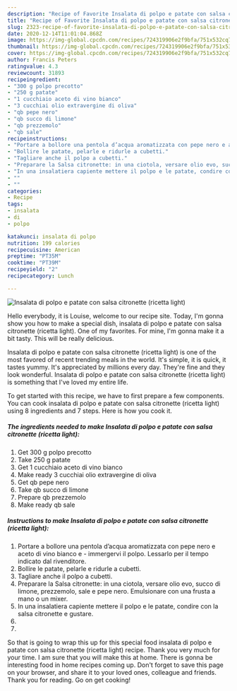 ```yaml
---
description: "Recipe of Favorite Insalata di polpo e patate con salsa citronette (ricetta light)"
title: "Recipe of Favorite Insalata di polpo e patate con salsa citronette (ricetta light)"
slug: 2323-recipe-of-favorite-insalata-di-polpo-e-patate-con-salsa-citronette-ricetta-light
date: 2020-12-14T11:01:04.868Z
image: https://img-global.cpcdn.com/recipes/724319906e2f9bfa/751x532cq70/insalata-di-polpo-e-patate-con-salsa-citronette-ricetta-light-recipe-main-photo.jpg
thumbnail: https://img-global.cpcdn.com/recipes/724319906e2f9bfa/751x532cq70/insalata-di-polpo-e-patate-con-salsa-citronette-ricetta-light-recipe-main-photo.jpg
cover: https://img-global.cpcdn.com/recipes/724319906e2f9bfa/751x532cq70/insalata-di-polpo-e-patate-con-salsa-citronette-ricetta-light-recipe-main-photo.jpg
author: Francis Peters
ratingvalue: 4.3
reviewcount: 31893
recipeingredient:
- "300 g polpo precotto"
- "250 g patate"
- "1 cucchiaio aceto di vino bianco"
- "3 cucchiai olio extravergine di oliva"
- "qb pepe nero"
- "qb succo di limone"
- "qb prezzemolo"
- "qb sale"
recipeinstructions:
- "Portare a bollore una pentola d’acqua aromatizzata con pepe nero e aceto di vino bianco e immergervi il polpo. Lessarlo per il tempo indicato dal rivenditore."
- "Bollire le patate, pelarle e ridurle a cubetti."
- "Tagliare anche il polpo a cubetti."
- "Preparare la Salsa citronette: in una ciotola, versare olio evo, succo di limone, prezzemolo, sale e pepe nero. Emulsionare con una frusta a mano o un mixer."
- "In una insalatiera capiente mettere il polpo e le patate, condire con la salsa citronette e gustare."
- ""
- ""
categories:
- Recipe
tags:
- insalata
- di
- polpo

katakunci: insalata di polpo 
nutrition: 199 calories
recipecuisine: American
preptime: "PT35M"
cooktime: "PT39M"
recipeyield: "2"
recipecategory: Lunch

---
```



![Insalata di polpo e patate con salsa citronette (ricetta light)](https://img-global.cpcdn.com/recipes/724319906e2f9bfa/751x532cq70/insalata-di-polpo-e-patate-con-salsa-citronette-ricetta-light-recipe-main-photo.jpg)

Hello everybody, it is Louise, welcome to our recipe site. Today, I'm gonna show you how to make a special dish, insalata di polpo e patate con salsa citronette (ricetta light). One of my favorites. For mine, I'm gonna make it a bit tasty. This will be really delicious.



Insalata di polpo e patate con salsa citronette (ricetta light) is one of the most favored of recent trending meals in the world. It's simple, it is quick, it tastes yummy. It's appreciated by millions every day. They're fine and they look wonderful. Insalata di polpo e patate con salsa citronette (ricetta light) is something that I've loved my entire life.


To get started with this recipe, we have to first prepare a few components. You can cook insalata di polpo e patate con salsa citronette (ricetta light) using 8 ingredients and 7 steps. Here is how you cook it.

<!--inarticleads1-->

##### The ingredients needed to make Insalata di polpo e patate con salsa citronette (ricetta light):

1. Get 300 g polpo precotto
1. Take 250 g patate
1. Get 1 cucchiaio aceto di vino bianco
1. Make ready 3 cucchiai olio extravergine di oliva
1. Get qb pepe nero
1. Take qb succo di limone
1. Prepare qb prezzemolo
1. Make ready qb sale




<!--inarticleads2-->

##### Instructions to make Insalata di polpo e patate con salsa citronette (ricetta light):

1. Portare a bollore una pentola d’acqua aromatizzata con pepe nero e aceto di vino bianco e - immergervi il polpo. Lessarlo per il tempo indicato dal rivenditore.
1. Bollire le patate, pelarle e ridurle a cubetti.
1. Tagliare anche il polpo a cubetti.
1. Preparare la Salsa citronette: in una ciotola, versare olio evo, succo di limone, prezzemolo, sale e pepe nero. Emulsionare con una frusta a mano o un mixer.
1. In una insalatiera capiente mettere il polpo e le patate, condire con la salsa citronette e gustare.
1. 
1. 




So that is going to wrap this up for this special food insalata di polpo e patate con salsa citronette (ricetta light) recipe. Thank you very much for your time. I am sure that you will make this at home. There is gonna be interesting food in home recipes coming up. Don't forget to save this page on your browser, and share it to your loved ones, colleague and friends. Thank you for reading. Go on get cooking!
